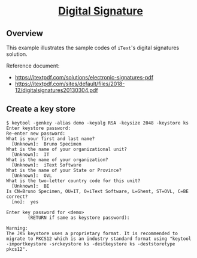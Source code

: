 <h1 style="text-align: center">
    <a href="https://en.wikipedia.org/wiki/Digital_signature" title="Title">Digital Signature</a>
</h1>

## Overview

This example illustrates the sample codes of `iText`'s digital signatures solution.

Reference document:
- https://itextpdf.com/solutions/electronic-signatures-pdf
- https://itextpdf.com/sites/default/files/2018-12/digitalsignatures20130304.pdf

## Create a key store

```shell
$ keytool -genkey -alias demo -keyalg RSA -keysize 2048 -keystore ks
Enter keystore password:  
Re-enter new password: 
What is your first and last name?
  [Unknown]:  Bruno Specimen
What is the name of your organizational unit?
  [Unknown]:  IT
What is the name of your organization?
  [Unknown]:  iText Software
What is the name of your State or Province?
  [Unknown]:  OVL
What is the two-letter country code for this unit?
  [Unknown]:  BE
Is CN=Bruno Specimen, OU=IT, O=iText Software, L=Ghent, ST=OVL, C=BE correct?
  [no]:  yes

Enter key password for <demo>
        (RETURN if same as keystore password):

Warning:
The JKS keystore uses a proprietary format. It is recommended to migrate to PKCS12 which is an industry standard format using "keytool -importkeystore -srckeystore ks -destkeystore ks -deststoretype pkcs12".
```